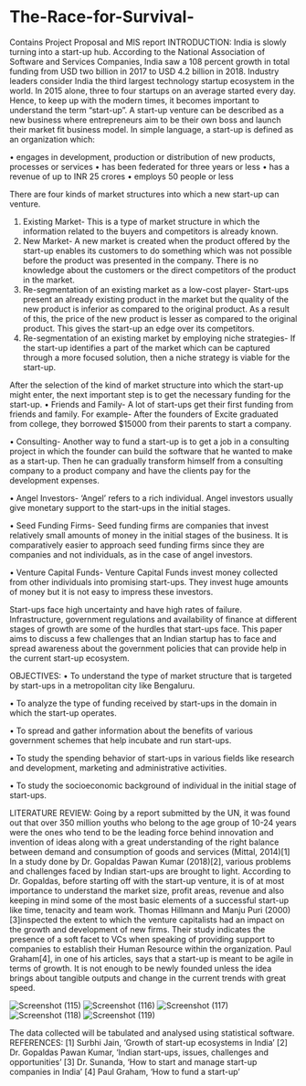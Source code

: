 # The-Race-for-Survival-
Contains Project Proposal and MIS report
INTRODUCTION:
India is slowly turning into a start-up hub. According to the National Association of Software and Services Companies, India saw a 108 percent growth in total funding from USD two billion in 2017 to USD 4.2 billion in 2018. Industry leaders consider India the third largest technology startup ecosystem in the world. In 2015 alone, three to four startups on an average started every day. Hence, to keep up with the modern times, it becomes important to understand the term “start-up”.
A start-up venture can be described as a new business where entrepreneurs aim to be their own boss and launch their market fit business model. In simple language, a start-up is defined as an organization which:


•	engages in development, production or distribution of new products, processes or services
•	has been federated for three years or less 
•	has a revenue of up to INR 25 crores
•	employs 50 people or less

There are four kinds of market structures into which a new start-up can venture. 


1. Existing Market- This is a type of market structure in which the information related to the buyers and competitors is already known. 
2. New Market- A new market is created when the product offered by the start-up enables its customers to do something which was not possible before the product was presented in the company. There is no knowledge about the customers or the direct competitors of the product in the market. 
3. Re-segmentation of an existing market as a low-cost player- Start-ups present an already existing product in the market but the quality of the new product is inferior as compared to the original product. As a result of this, the price of the new product is lesser as compared to the original product. This gives the start-up an edge over its competitors. 
4. Re-segmentation of an existing market by employing niche strategies- If the start-up identifies a part of the market which can be captured through a more focused solution, then a niche strategy is viable for the start-up. 


After the selection of the kind of market structure into which the start-up might enter, the next important step is to get the necessary funding for the start-up.
•	Friends and Family- A lot of start-ups get their first funding from friends and family. For example- After the founders of Excite graduated from college, they borrowed $15000 from their parents to start a company.

•	Consulting- Another way to fund a start-up is to get a job in a consulting project in which the founder can build the software that he wanted to make as a start-up. Then he can gradually transform himself from a consulting company to a product company and have the clients pay for the development expenses.

•	Angel Investors- ‘Angel’ refers to a rich individual. Angel investors usually give monetary support to the start-ups in the initial stages. 

•	Seed Funding Firms- Seed funding firms are companies that invest relatively small amounts of money in the initial stages of the business. It is comparatively easier to approach seed funding firms since they are companies and not individuals, as in the case of angel investors. 

•	Venture Capital Funds- Venture Capital Funds invest money collected from other individuals into promising start-ups. They invest huge amounts of money but it is not easy to impress these investors.

Start-ups face high uncertainty and have high rates of failure. Infrastructure, government regulations and availability of finance at different stages of growth are some of the hurdles that start-ups face. This paper aims to discuss a few challenges that an Indian startup has to face and spread awareness about the government policies that can provide help in the current start-up ecosystem.



OBJECTIVES:
•	To understand the type of market structure that is targeted by start-ups in a metropolitan city like Bengaluru.

•	To analyze the type of funding received by start-ups in the domain in which the start-up operates.

•	To spread and gather information about the benefits of various government schemes that help incubate and run start-ups.

•	To study the spending behavior of start-ups in various fields like research and development, marketing and administrative activities.

•	To study the socioeconomic background of individual in the initial stage of start-ups.

LITERATURE REVIEW:
Going by a report submitted by the UN, it was found out that over 350 million youths who belong to the age group of 10-24 years were the ones who tend to be the leading force behind innovation and invention of ideas along with a great understanding of the right balance between demand and consumption of goods and services (Mittal, 2014)[1] 
In a study done by Dr. Gopaldas Pawan Kumar (2018)[2], various problems and challenges faced by Indian start-ups are brought to light. According to Dr. Gopaldas, before starting off with the start-up venture, it is of at most importance to understand the market size, profit areas, revenue and also keeping in mind some of the most basic elements of a successful start-up like time, tenacity and team work. 
Thomas Hillmann and Manju Puri (2000)[3]inspected the extent to which the venture capitalists had an impact on the growth and development of new firms. Their study indicates the presence of a soft facet to VCs when speaking of providing support to companies to establish their Human Resource within the organization. 
Paul Graham[4], in one of his articles, says that a start-up is meant to be agile in terms of growth. It is not enough to be newly founded unless the idea brings about tangible outputs and change in the current trends with great speed.


![Screenshot (115)](https://user-images.githubusercontent.com/50464305/105667941-596fbb00-5f02-11eb-8f0b-5740b6d3ed8c.png)
![Screenshot (116)](https://user-images.githubusercontent.com/50464305/105667952-612f5f80-5f02-11eb-8206-f2c37270412e.png)
![Screenshot (117)](https://user-images.githubusercontent.com/50464305/105667953-64c2e680-5f02-11eb-879e-bc1f94c4f260.png)
![Screenshot (118)](https://user-images.githubusercontent.com/50464305/105667978-6e4c4e80-5f02-11eb-84ec-9f93eb6023cf.png)
![Screenshot (119)](https://user-images.githubusercontent.com/50464305/105667982-70aea880-5f02-11eb-9d76-6dbdd64810ed.png)



The data collected will be tabulated and analysed using statistical software.  
REFERENCES:
[1] Surbhi Jain, ‘Growth of start-up ecosystems in India’
[2] Dr. Gopaldas Pawan Kumar, ‘Indian start-ups, issues, challenges and opportunities’
[3] Dr. Sunanda, ‘How to start and manage start-up companies in India’
[4] Paul Graham, ‘How to fund a start-up’

